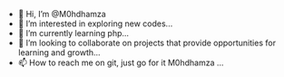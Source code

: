 - 👋 Hi, I’m @M0hdhamza
- 👀 I’m interested in exploring new codes...
- 🌱 I’m currently learning php...
- 💞️ I’m looking to collaborate on projects that provide opportunities for learning and growth...
- 📫 How to reach me on git, just go for it M0hdhamza ...
